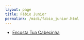 ```yaml
---
layout: page
title: Fábio Junior
permalink: /midi/fabio_junior.html
---
```


* [Encosta Tua Cabecinha](https://objectstorage.sa-saopaulo-1.oraclecloud.com/n/grwdgud0delr/b/victor3d.com.br/o/midi%2Fcabecinha.mid)